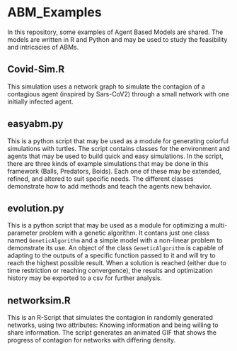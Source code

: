 # ABM_Examples
In this repository, some examples of Agent Based Models are shared. The models are written in R and Python and may be used to study the feasibility and intricacies of ABMs.

## Covid-Sim.R
This simulation uses a network graph to simulate the contagion of a contagious agent (inspired by Sars-CoV2) through a small network with one initially infected agent.

## easyabm.py
This is a python script that may be used as a module for generating colorful simulations with turtles.
The script contains classes for the environment and agents that may be used to build quick and easy simulations.
In the script, there are three kinds of example simulations that may be done in this framework (Balls, Predators, Boids). Each one of these may be extended, refined, and altered to suit specific needs.
The different classes demonstrate how to add methods and teach the agents new behavior.

## evolution.py
This is a python script that may be used as a module for optimizing a multi-parameter problem with a genetic algorithm. It contans just one class named `GeneticAlgorithm` and a simple model with a non-linear problem to demonstrate its use.
An object of the class `GeneticAlgorithm` is capable of adapting to the outputs of a specific function passed to it and will try to reach the highest possible result.
When a solution is reached (either due to time restriction or reaching convergence), the results and optimization history may be exported to a csv for further analysis.

## networksim.R
This is an R-Script that simulates the contagion in randomly generated networks, using two attributes: Knowing information and being willing to share information.
The script generates an animated GIF that shows the progress of contagion for networks with differing density.
